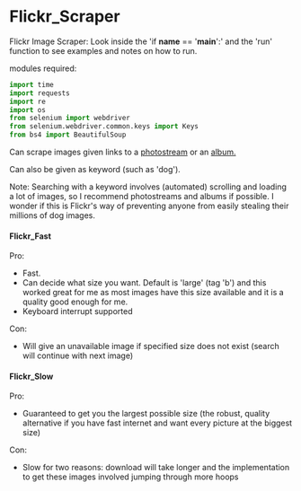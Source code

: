 # Flickr_Scraper
Flickr Image Scraper: Look inside the 'if __name__ == '__main__':' and the 'run' function to see examples and notes on how to run.

modules required:
```python
import time
import requests
import re
import os
from selenium import webdriver
from selenium.webdriver.common.keys import Keys
from bs4 import BeautifulSoup
```

Can scrape images given links to a [photostream](https://www.flickr.com/photos/141159174@N07/) or an [album.](https://www.flickr.com/photos/parismadrid/albums/72157652417586970)

Can also be given as keyword (such as 'dog').

Note: Searching with a keyword involves (automated) scrolling and loading a lot of images, so I recommend photostreams and albums if possible. I wonder if this is Flickr's way of preventing anyone from easily stealing their millions of dog images.


#### Flickr_Fast 
Pro: 
- Fast.
- Can decide what size you want. Default is 'large' (tag 'b') and this worked great for me as most images have this size available and it is a quality good enough for me. 
- Keyboard interrupt supported 

Con: 
- Will give an unavailable image if specified size does not exist (search will continue with next image)



#### Flickr_Slow
Pro: 
- Guaranteed to get you the largest possible size (the robust, quality alternative if you have fast internet and want every picture at the biggest size)

Con: 
- Slow for two reasons: download will take longer and the implementation to get these images involved jumping through more hoops




